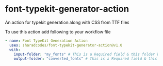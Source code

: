 # font-typekit-generator-action
An action for typekit generation along with CSS from TTF files

To use this action add following to your workflow file

```yml
- name: Font TypeKit Generation Action
  uses: sharadcodes/font-typekit-generator-action@v1.0
  with:
    input-folder: "my_fonts" # This is a Required field & this folder has original font files in TTF format
    output-folder: "converted_fonts" # This is a Required field & this folder will be used to store converted font files
